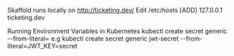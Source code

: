 Skaffold runs locally on http://ticketing.dev/
Edit /etc/hosts
[ADD] 127.0.0.1 ticketing.dev


Running Environment Variables in Kubernetes
    kubectl create secret generic <Name of Secret> --from-literal=<Key-Value Pair> 
        e.g kubectl create secret generic jwt-secret --from-literal=JWT_KEY=secret